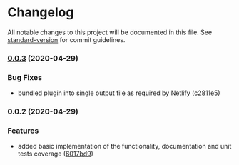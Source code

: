 # Changelog

All notable changes to this project will be documented in this file. See [standard-version](https://github.com/conventional-changelog/standard-version) for commit guidelines.

### [0.0.3](https://github.com/soofka/netlify-plugin-chromium/compare/v0.0.2...v0.0.3) (2020-04-29)


### Bug Fixes

* bundled plugin into single output file as required by Netlify ([c2811e5](https://github.com/soofka/netlify-plugin-chromium/commit/c2811e5bed8a8d83e760e53992a06f32d7d6747d))

### 0.0.2 (2020-04-29)


### Features

* added basic implementation of the functionality, documentation and unit tests coverage ([6017bd9](https://github.com/soofka/netlify-plugin-chromium/commit/6017bd9f1ba6aab39cfae87d4625d9f64cf2b227))
